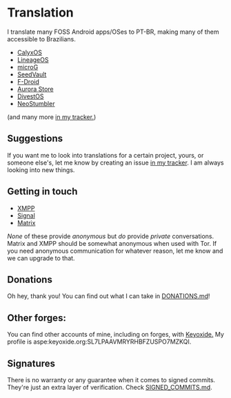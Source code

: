 # Translation
I translate many FOSS Android apps/OSes to PT-BR, making many of them accessible to Brazilians.

  * [CalyxOS](https://calyxos.org)
  * [LineageOS](https://lineageos.org)
  * [microG](https://microg.org)
  * [SeedVault](https://github.com/seedvault-app/seedvault)
  * [F-Droid](https://f-droid.org)
  * [Aurora Store](https://auroraoss.com)
  * [DivestOS](https://divestos.org/pages/our_apps)
  * [NeoStumbler](https://github.com/mjaakko/NeoStumbler)

(and many more [in my tracker.](https://codeberg.org/lucasmz/translation-suggestions/issues))

## Suggestions
If you want me to look into translations for a certain project, yours, or someone else's, let me know by creating an issue [in my tracker](https://codeberg.org/lucasmz/translation-suggestions/issues). I am always looking into new things.

## Getting in touch
* [XMPP](xmpp:lucasmz@anche.no?omemo-sid-101440320=96008f2b325ef221189935739692d649c885366285e6b02ce5bf1de28de5091d;omemo-sid-281148943=fbfa10e8d3c7576d65234c84ea3c533fc2206b388cbd7914e469f201356d6001)
* [Signal](https://signal.me/#eu/Vg5FoFZ1pxkbrlAj71Mhzf6tTCTVVzo64l-EAkPTXAE3c15ulS1P67BByq8p9rrI)
* [Matrix](https://matrix.to/#/@lucasmz:tchncs.de)

*None* of these provide *anonymous* but *do* provide *private* conversations. Matrix and XMPP should be somewhat anonymous when used with Tor. If you need anonymous communication for whatever reason, let me know and we can upgrade to that.

## Donations
Oh hey, thank you! You can find out what I can take in [DONATIONS.md](DONATIONS.md)!

## Other forges:
You can find other accounts of mine, including on forges, with [Keyoxide.](https://keyoxide.org) My profile is aspe:keyoxide.org:SL7LPAAVMRYRHBFZUSPO7MZKQI.

## Signatures
There is no warranty or any guarantee when it comes to signed commits. They're just an extra layer of verification. Check [SIGNED_COMMITS.md](SIGNED_COMMITS.md).
